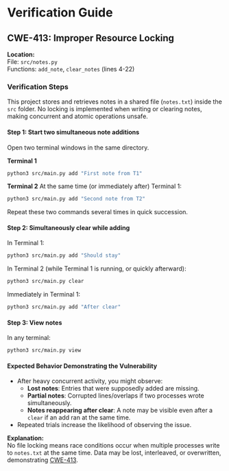 
# Verification Guide

## CWE-413: Improper Resource Locking

**Location:**  
File: `src/notes.py`  
Functions: `add_note`, `clear_notes` (lines 4-22)

### Verification Steps

This project stores and retrieves notes in a shared file (`notes.txt`) inside the `src` folder. No locking is implemented when writing or clearing notes, making concurrent and atomic operations unsafe.

#### Step 1: Start two simultaneous note additions

Open two terminal windows in the same directory.

**Terminal 1**
```bash
python3 src/main.py add "First note from T1"
```

**Terminal 2**
At the same time (or immediately after) Terminal 1:
```bash
python3 src/main.py add "Second note from T2"
```

Repeat these two commands several times in quick succession.

#### Step 2: Simultaneously clear while adding

In Terminal 1:
```bash
python3 src/main.py add "Should stay"
```

In Terminal 2 (while Terminal 1 is running, or quickly afterward):
```bash
python3 src/main.py clear
```

Immediately in Terminal 1:
```bash
python3 src/main.py add "After clear"
```

#### Step 3: View notes

In any terminal:
```bash
python3 src/main.py view
```

#### Expected Behavior Demonstrating the Vulnerability

- After heavy concurrent activity, you might observe:
    - **Lost notes**: Entries that were supposedly added are missing.
    - **Partial notes**: Corrupted lines/overlaps if two processes wrote simultaneously.
    - **Notes reappearing after clear**: A note may be visible even after a `clear` if an add ran at the same time.
- Repeated trials increase the likelihood of observing the issue.

**Explanation:**  
No file locking means race conditions occur when multiple processes write to `notes.txt` at the same time. Data may be lost, interleaved, or overwritten, demonstrating [CWE-413](https://cwe.mitre.org/data/definitions/413.html).
